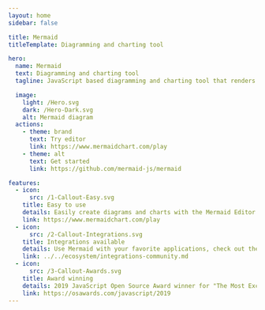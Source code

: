 ```yaml
---
layout: home
sidebar: false

title: Mermaid
titleTemplate: Diagramming and charting tool

hero:
  name: Mermaid
  text: Diagramming and charting tool
  tagline: JavaScript based diagramming and charting tool that renders Markdown-inspired text definitions to create and modify diagrams dynamically.

  image:
    light: /Hero.svg
    dark: /Hero-Dark.svg
    alt: Mermaid diagram
  actions:
    - theme: brand
      text: Try editor
      link: https://www.mermaidchart.com/play
    - theme: alt
      text: Get started
      link: https://github.com/mermaid-js/mermaid

features:
  - icon:
      src: /1-Callout-Easy.svg
    title: Easy to use
    details: Easily create diagrams and charts with the Mermaid Editor.
    link: https://www.mermaidchart.com/play
  - icon:
      src: /2-Callout-Integrations.svg
    title: Integrations available
    details: Use Mermaid with your favorite applications, check out the integrations list.
    link: ../../ecosystem/integrations-community.md
  - icon:
      src: /3-Callout-Awards.svg
    title: Award winning
    details: 2019 JavaScript Open Source Award winner for "The Most Exciting Use of Technology".
    link: https://osawards.com/javascript/2019
---
```

